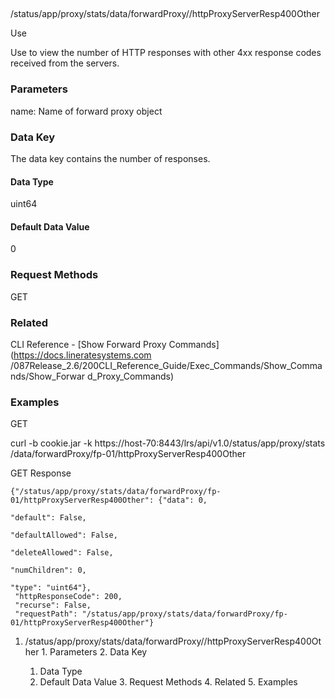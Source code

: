 ##
/status/app/proxy/stats/data/forwardProxy/<name>/httpProxyServerResp400Other

Use

Use to view the number of HTTP responses with other 4xx response codes
received from the servers.

### Parameters

name: Name of forward proxy object

### Data Key

The data key contains the number of responses.

#### Data Type

uint64

#### Default Data Value

0

### Request Methods

GET

### Related

CLI Reference - [Show Forward Proxy Commands](https://docs.lineratesystems.com
/087Release_2.6/200CLI_Reference_Guide/Exec_Commands/Show_Commands/Show_Forwar
d_Proxy_Commands)

### Examples

GET

curl -b cookie.jar -k https://host-70:8443/lrs/api/v1.0/status/app/proxy/stats
/data/forwardProxy/fp-01/httpProxyServerResp400Other

GET Response

    
    {"/status/app/proxy/stats/data/forwardProxy/fp-01/httpProxyServerResp400Other": {"data": 0,
                                                                                      "default": False,
                                                                                      "defaultAllowed": False,
                                                                                      "deleteAllowed": False,
                                                                                      "numChildren": 0,
                                                                                      "type": "uint64"},
     "httpResponseCode": 200,
     "recurse": False,
     "requestPath": "/status/app/proxy/stats/data/forwardProxy/fp-01/httpProxyServerResp400Other"}
    

  1. /status/app/proxy/stats/data/forwardProxy/<name>/httpProxyServerResp400Other
    1. Parameters
    2. Data Key
      1. Data Type
      2. Default Data Value
    3. Request Methods
    4. Related
    5. Examples

